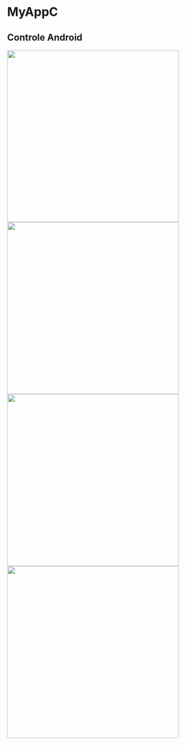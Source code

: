 # MyAppC
## Controle Android

  <img src="MyAppC/blob/master/app/src/main/res/screens/im3.jpg" width="400" />
  <img src="ANASANASRI/MyAppC/blob/master/app/src/main/res/screens/im4.jpg" width="400" />
  <img src="ANASANASRI/MyAppC/blob/master/app/src/main/res/screens/im1.jpg" width="400" />
  <img src="ANASANASRI/MyAppC/blob/master/app/src/main/res/screens/im2.jpg" width="400" />
